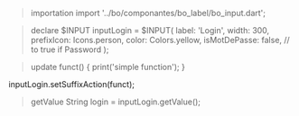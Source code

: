 > importation 
import '../bo/componantes/bo_label/bo_input.dart';

> declare
$INPUT inputLogin = $INPUT(
  label: 'Login',
  width: 300,
  prefixIcon: Icons.person,
  color: Colors.yellow,
    isMotDePasse: false, // to true if Password
);

> update
funct() {
    print('simple function');
  }

inputLogin.setSuffixAction(funct);

> getValue
String login = inputLogin.getValue();